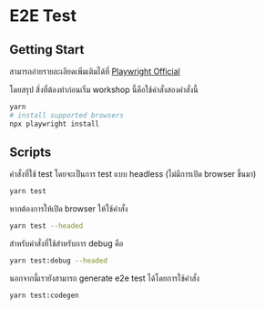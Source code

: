 # E2E Test

## Getting Start

สามารถอ่ายรายละเอียดเพิ่มเติมได้ที่ [Playwright Official](https://playwright.dev/docs/intro)

โดยสรุป สิ่งที่ต้องทำก่อนเริ่ม workshop นี้คือใช้คำสั่งสองคำสั่งนี้

```bash
yarn
# install supported browsers
npx playwright install
```

## Scripts

คำสั่งที่ใช้ test โดยจะเป็นการ test แบบ headless (ไม่มีการเปิด browser ขึ้นมา)

```bash
yarn test
```

หากต้องการให้เปิด browser ให้ใช้คำสั่ง

```bash
yarn test --headed
```

สำหรับคำสั่งที่ใช้สำหรับการ debug คือ

```bash
yarn test:debug --headed
```

นอกจากนี้เรายังสามารถ generate e2e test ได้โดยการใช้คำสั่ง

```bash
yarn test:codegen
```
